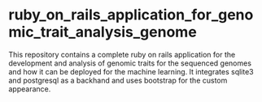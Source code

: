 # ruby_on_rails_application_for_genomic_trait_analysis_genome
This repository contains a complete ruby on rails application for the development and analysis of genomic traits for the sequenced genomes and how it can be deployed for the machine learning. It integrates sqlite3 and postgresql as a backhand and uses bootstrap for the custom appearance.
